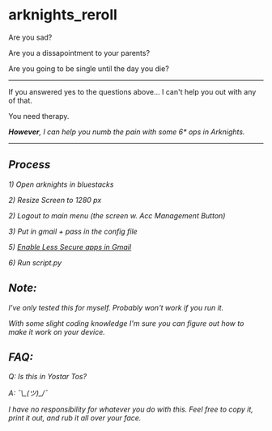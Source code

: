 # arknights_reroll

<p>Are you sad?</p>
<p>Are you a dissapointment to your parents?</p>
<p>Are you going to be single until the day you die?</p>
<hr>

<p>If you answered yes to the questions above... I can't help you out with any of that. </p>
<p>You need therapy.</p>
<p><strong><em>However<em></strong>, I can help you numb the pain with some 6* ops in Arknights.</p>
<hr>

## Process
<p>1) Open arknights in bluestacks</p>
<p>2) Resize Screen to 1280 px
<p>2) Logout to main menu (the screen w. Acc Management Button)</p>
<p>3) Put in gmail + pass in the config file </p>
<p>
	5) <a href="https://myaccount.google.com/lesssecureapps">Enable Less Secure apps in Gmail</a>
</p>
<p>6) Run script.py  </p>


## Note:
<p>I've only tested this for myself. Probably won't work if you run it.</p>
<p>With some slight coding knowledge I'm sure you can figure out how to make it work on your device.</p>

## FAQ:

<p>Q: Is this in Yostar Tos?</p>
<p>A: ¯\_(ツ)_/¯</p>

<p>I have no responsibility for whatever you do with this. Feel free to copy it, print it out, and rub it all over your face. </p>
